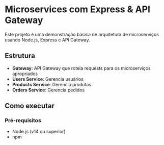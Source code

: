 # Microservices com Express & API Gateway

Este projeto é uma demonstração básica de arquitetura de microserviços usando Node.js, Express e API Gateway.

## Estrutura

- **Gateway**: API Gateway que roteia requests para os microserviços apropriados
- **Users Service**: Gerencia usuários
- **Products Service**: Gerencia produtos  
- **Orders Service**: Gerencia pedidos

## Como executar

### Pré-requisitos
- Node.js (v14 ou superior)
- npm
